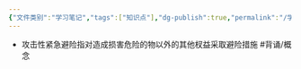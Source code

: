 ```yaml
---
{"文件类别":"学习笔记","tags":["知识点"],"dg-publish":true,"permalink":"/学习笔记/知识点cheese/攻击性紧急避险/","dgPassFrontmatter":true}
---
```


- 攻击性紧急避险指对造成损害危险的物以外的其他杈益采取避险措施 #背诵/概念 